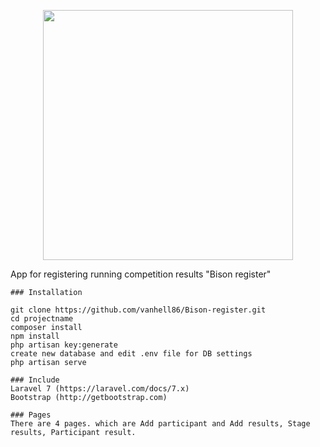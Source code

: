 <p align="center"><img src="https://res.cloudinary.com/dtfbvvkyp/image/upload/v1566331377/laravel-logolockup-cmyk-red.svg" width="400"></p>

<hi>App for registering running competition results "Bison register"</h1>



    ### Installation

    git clone https://github.com/vanhell86/Bison-register.git
    cd projectname
    composer install
    npm install
    php artisan key:generate
    create new database and edit .env file for DB settings
    php artisan serve
    
    ### Include
    Laravel 7 (https://laravel.com/docs/7.x)
    Bootstrap (http://getbootstrap.com)
 
    ### Pages 
    There are 4 pages. which are Add participant and Add results, Stage results, Participant result. 
    
    
